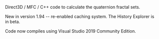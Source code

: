 Direct3D / MFC / C++ code to calculate the quaternion fractal sets.

New in version 1.94 -- re-enabled caching system. The History Explorer is in beta.

Code now compiles using Visual Studio 2019 Community Edition.






